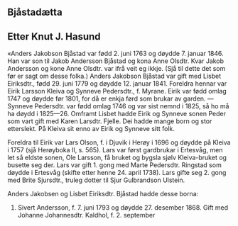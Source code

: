 ## Bjåstadætta
## Etter Knut J. Hasund

«Anders Jakobson Bjåstad var fødd 2. juni 1763 og døydde 7. januar 1846. Han var son til Jakob Andersson Bjåstad og kona Anne Olsdtr. Kvar Jakob Andersson og kone Anne Olsdtr. var ifrå veit eg ikkje. (Sjå til dette det som før er sagt om desse folka.) Anders Jakobson Bjåstad var gift med Lisbet Eiriksdtr., fødd 29. juni 1779 og døydde 12. januar 1841. Foreldra hennar var Eirik Larsson Kleiva og Synneve Pedersdtr., f. Myrane. Eirik var fødd omlag 1747 og døydde før 1801, for då er enkja førd som brukar av garden. — Synneve Pedersdtr. var fødd omlag 1746 og var sist nemnd i 1825, så ho må ha døydd i 1825—26. Omframt Lisbet hadde Eirik og Synneve sonen Peder som vart gift med Karen Larsdtr. Fjelle. Dei hadde mange born og stor etterslekt. På Kleiva sit enno av Eirik og Synneve sitt folk.

Foreldra til Eirik var Lars Olson, f. i Djuvik i Herøy i 1696 og døydde på Kleiva i 1757 (sjå Herøyboka II, s. 565). Lars var først gardbrukar i Ertesvåg, men let så eldste sonen, Ole Larsson, få bruket og bygsla sjølv Kleiva-bruket og busette seg der. Lars var gift 1. gong med Marte Pedersdtr. Ringstad som døydde i Ertesvåg (skifte etter henne 24. april 1738). Lars gifte seg 2. gong med Brite Sjursdtr., truleg dotter til Sjur Gulbrandson Ulstein.

Anders Jakobsen og Lisbet Eiriksdtr. Bjåstad hadde desse borna:

1. Sivert Andersson, f. 7. juni 1793 og døydde 27. desember 1868. Gift med Johanne Johannesdtr. Kaldhol, f. 2. september